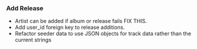 ### Add Release

- Artist can be added if album or release fails FIX THIS.
- Add user_id foreign key to release additions.
- Refactor seeder data to use JSON objects for track data rather than the current strings

